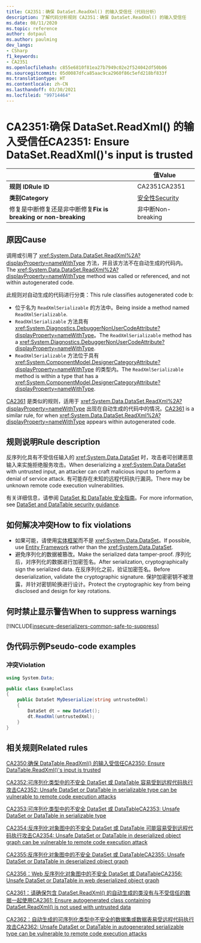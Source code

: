 ```yaml
---
title: CA2351：确保 DataSet.ReadXml() 的输入受信任（代码分析）
description: 了解代码分析规则 CA2351：确保 DataSet.ReadXml() 的输入受信任
ms.date: 08/11/2020
ms.topic: reference
author: dotpaul
ms.author: paulming
dev_langs:
- CSharp
f1_keywords:
- CA2351
ms.openlocfilehash: c855e6810f81ea27b7949c02e2f524042df50b06
ms.sourcegitcommit: 05d0087dfca85aac9ca2960f86c5efd218bf833f
ms.translationtype: HT
ms.contentlocale: zh-CN
ms.lasthandoff: 03/30/2021
ms.locfileid: "99714464"
---
```

# <a name="ca2351-ensure-datasetreadxmls-input-is-trusted"></a><span data-ttu-id="a254f-103">CA2351:确保 DataSet.ReadXml() 的输入受信任</span><span class="sxs-lookup"><span data-stu-id="a254f-103">CA2351: Ensure DataSet.ReadXml()'s input is trusted</span></span>

| | <span data-ttu-id="a254f-104">值</span><span class="sxs-lookup"><span data-stu-id="a254f-104">Value</span></span> |
|-|-|
| <span data-ttu-id="a254f-105">**规则 ID**</span><span class="sxs-lookup"><span data-stu-id="a254f-105">**Rule ID**</span></span> |<span data-ttu-id="a254f-106">CA2351</span><span class="sxs-lookup"><span data-stu-id="a254f-106">CA2351</span></span>|
| <span data-ttu-id="a254f-107">**类别**</span><span class="sxs-lookup"><span data-stu-id="a254f-107">**Category**</span></span> |[<span data-ttu-id="a254f-108">安全性</span><span class="sxs-lookup"><span data-stu-id="a254f-108">Security</span></span>](security-warnings.md)|
| <span data-ttu-id="a254f-109">修复是中断修复还是非中断修复</span><span class="sxs-lookup"><span data-stu-id="a254f-109">**Fix is breaking or non-breaking**</span></span> |<span data-ttu-id="a254f-110">非中断</span><span class="sxs-lookup"><span data-stu-id="a254f-110">Non-breaking</span></span>|

## <a name="cause"></a><span data-ttu-id="a254f-111">原因</span><span class="sxs-lookup"><span data-stu-id="a254f-111">Cause</span></span>

<span data-ttu-id="a254f-112">调用或引用了 <xref:System.Data.DataSet.ReadXml%2A?displayProperty=nameWithType> 方法，并且该方法不在自动生成的代码内。</span><span class="sxs-lookup"><span data-stu-id="a254f-112">The <xref:System.Data.DataSet.ReadXml%2A?displayProperty=nameWithType> method was called or referenced, and not within autogenerated code.</span></span>

<span data-ttu-id="a254f-113">此规则对自动生成的代码进行分类：</span><span class="sxs-lookup"><span data-stu-id="a254f-113">This rule classifies autogenerated code b:</span></span>

- <span data-ttu-id="a254f-114">位于名为 `ReadXmlSerializable` 的方法中。</span><span class="sxs-lookup"><span data-stu-id="a254f-114">Being inside a method named `ReadXmlSerializable`.</span></span>
- <span data-ttu-id="a254f-115">`ReadXmlSerializable` 方法具有 <xref:System.Diagnostics.DebuggerNonUserCodeAttribute?displayProperty=nameWithType>。</span><span class="sxs-lookup"><span data-stu-id="a254f-115">The `ReadXmlSerializable` method has a <xref:System.Diagnostics.DebuggerNonUserCodeAttribute?displayProperty=nameWithType>.</span></span>
- <span data-ttu-id="a254f-116">`ReadXmlSerializable` 方法位于具有 <xref:System.ComponentModel.DesignerCategoryAttribute?displayProperty=nameWithType> 的类型内。</span><span class="sxs-lookup"><span data-stu-id="a254f-116">The `ReadXmlSerializable` method is within a type that has a <xref:System.ComponentModel.DesignerCategoryAttribute?displayProperty=nameWithType>.</span></span>

<span data-ttu-id="a254f-117">[CA2361](ca2361.md) 是类似的规则，适用于 <xref:System.Data.DataSet.ReadXml%2A?displayProperty=nameWithType> 出现在自动生成的代码中的情况。</span><span class="sxs-lookup"><span data-stu-id="a254f-117">[CA2361](ca2361.md) is a similar rule, for when <xref:System.Data.DataSet.ReadXml%2A?displayProperty=nameWithType> appears within autogenerated code.</span></span>

## <a name="rule-description"></a><span data-ttu-id="a254f-118">规则说明</span><span class="sxs-lookup"><span data-stu-id="a254f-118">Rule description</span></span>

<span data-ttu-id="a254f-119">反序列化具有不受信任输入的 <xref:System.Data.DataSet> 时，攻击者可创建恶意输入来实施拒绝服务攻击。</span><span class="sxs-lookup"><span data-stu-id="a254f-119">When deserializing a <xref:System.Data.DataSet> with untrusted input, an attacker can craft malicious input to perform a denial of service attack.</span></span> <span data-ttu-id="a254f-120">有可能存在未知的远程代码执行漏洞。</span><span class="sxs-lookup"><span data-stu-id="a254f-120">There may be unknown remote code execution vulnerabilities.</span></span>

<span data-ttu-id="a254f-121">有关详细信息，请参阅 [DataSet 和 DataTable 安全指南](../../../framework/data/adonet/dataset-datatable-dataview/security-guidance.md)。</span><span class="sxs-lookup"><span data-stu-id="a254f-121">For more information, see [DataSet and DataTable security guidance](../../../framework/data/adonet/dataset-datatable-dataview/security-guidance.md).</span></span>

## <a name="how-to-fix-violations"></a><span data-ttu-id="a254f-122">如何解决冲突</span><span class="sxs-lookup"><span data-stu-id="a254f-122">How to fix violations</span></span>

- <span data-ttu-id="a254f-123">如果可能，请使用[实体框架](/ef/)而不是 <xref:System.Data.DataSet>。</span><span class="sxs-lookup"><span data-stu-id="a254f-123">If possible, use [Entity Framework](/ef/) rather than the <xref:System.Data.DataSet>.</span></span>
- <span data-ttu-id="a254f-124">避免序列化的数据被篡改。</span><span class="sxs-lookup"><span data-stu-id="a254f-124">Make the serialized data tamper-proof.</span></span> <span data-ttu-id="a254f-125">序列化后，对序列化的数据进行加密签名。</span><span class="sxs-lookup"><span data-stu-id="a254f-125">After serialization, cryptographically sign the serialized data.</span></span> <span data-ttu-id="a254f-126">在反序列化之前，验证加密签名。</span><span class="sxs-lookup"><span data-stu-id="a254f-126">Before deserialization, validate the cryptographic signature.</span></span> <span data-ttu-id="a254f-127">保护加密密钥不被泄露，并针对密钥轮换进行设计。</span><span class="sxs-lookup"><span data-stu-id="a254f-127">Protect the cryptographic key from being disclosed and design for key rotations.</span></span>

## <a name="when-to-suppress-warnings"></a><span data-ttu-id="a254f-128">何时禁止显示警告</span><span class="sxs-lookup"><span data-stu-id="a254f-128">When to suppress warnings</span></span>

[!INCLUDE[insecure-deserializers-common-safe-to-suppress](~/includes/code-analysis/insecure-deserializers-common-safe-to-suppress.md)]

## <a name="pseudo-code-examples"></a><span data-ttu-id="a254f-129">伪代码示例</span><span class="sxs-lookup"><span data-stu-id="a254f-129">Pseudo-code examples</span></span>

### <a name="violation"></a><span data-ttu-id="a254f-130">冲突</span><span class="sxs-lookup"><span data-stu-id="a254f-130">Violation</span></span>

```csharp
using System.Data;

public class ExampleClass
{
    public DataSet MyDeserialize(string untrustedXml)
    {
        DataSet dt = new DataSet();
        dt.ReadXml(untrustedXml);
    }
}
```

## <a name="related-rules"></a><span data-ttu-id="a254f-131">相关规则</span><span class="sxs-lookup"><span data-stu-id="a254f-131">Related rules</span></span>

[<span data-ttu-id="a254f-132">CA2350:确保 DataTable.ReadXml() 的输入受信任</span><span class="sxs-lookup"><span data-stu-id="a254f-132">CA2350: Ensure DataTable.ReadXml()'s input is trusted</span></span>](ca2350.md)

[<span data-ttu-id="a254f-133">CA2352:可序列化类型中的不安全 DataSet 或 DataTable 容易受到远程代码执行攻击</span><span class="sxs-lookup"><span data-stu-id="a254f-133">CA2352: Unsafe DataSet or DataTable in serializable type can be vulnerable to remote code execution attacks</span></span>](ca2352.md)

[<span data-ttu-id="a254f-134">CA2353:可序列化类型中的不安全 DataSet 或 DataTable</span><span class="sxs-lookup"><span data-stu-id="a254f-134">CA2353: Unsafe DataSet or DataTable in serializable type</span></span>](ca2353.md)

[<span data-ttu-id="a254f-135">CA2354:反序列化对象图中的不安全 DataSet 或 DataTable 可能容易受到远程代码执行攻击</span><span class="sxs-lookup"><span data-stu-id="a254f-135">CA2354: Unsafe DataSet or DataTable in deserialized object graph can be vulnerable to remote code execution attack</span></span>](ca2354.md)

[<span data-ttu-id="a254f-136">CA2355:反序列化对象图中的不安全 DataSet 或 DataTable</span><span class="sxs-lookup"><span data-stu-id="a254f-136">CA2355: Unsafe DataSet or DataTable in deserialized object graph</span></span>](ca2355.md)

[<span data-ttu-id="a254f-137">CA2356：Web 反序列化对象图中的不安全 DataSet 或 DataTable</span><span class="sxs-lookup"><span data-stu-id="a254f-137">CA2356: Unsafe DataSet or DataTable in web deserialized object graph</span></span>](ca2356.md)

[<span data-ttu-id="a254f-138">CA2361：请确保包含 DataSet.ReadXml() 的自动生成的类没有与不受信任的数据一起使用</span><span class="sxs-lookup"><span data-stu-id="a254f-138">CA2361: Ensure autogenerated class containing DataSet.ReadXml() is not used with untrusted data</span></span>](ca2361.md)

[<span data-ttu-id="a254f-139">CA2362：自动生成的可序列化类型中不安全的数据集或数据表易受远程代码执行攻击</span><span class="sxs-lookup"><span data-stu-id="a254f-139">CA2362: Unsafe DataSet or DataTable in autogenerated serializable type can be vulnerable to remote code execution attacks</span></span>](ca2362.md)
